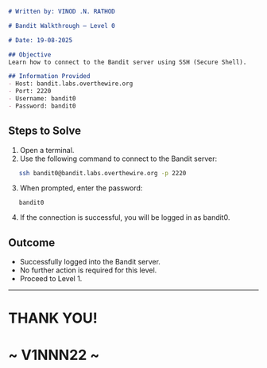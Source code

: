 ````markdown
# Written by: VINOD .N. RATHOD 

# Bandit Walkthrough — Level 0

# Date: 19-08-2025

## Objective
Learn how to connect to the Bandit server using SSH (Secure Shell).

## Information Provided
- Host: bandit.labs.overthewire.org
- Port: 2220
- Username: bandit0
- Password: bandit0
````
## **Steps to Solve**
1. Open a terminal.  
2. Use the following command to connect to the Bandit server:
```bash
   ssh bandit0@bandit.labs.overthewire.org -p 2220
````

3. When prompted, enter the password:

```text
   bandit0
```
4. If the connection is successful, you will be logged in as bandit0.


## **Outcome**

* Successfully logged into the Bandit server.
* No further action is required for this level.
* Proceed to Level 1.
---
# THANK YOU!
#  ~ **V1NNN22** ~
